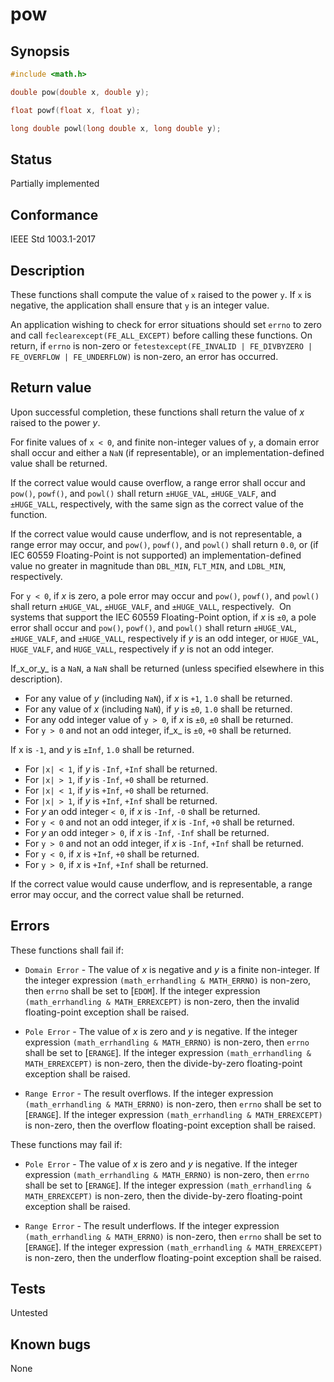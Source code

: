 # pow

## Synopsis

```c
#include <math.h>

double pow(double x, double y);

float powf(float x, float y);

long double powl(long double x, long double y);
```

## Status

Partially implemented

## Conformance

IEEE Std 1003.1-2017

## Description

These functions shall compute the value of `x` raised to the power `y`. If `x` is negative, the application shall ensure
that `y` is an integer value.

An application wishing to check for error situations should set `errno` to zero and call `feclearexcept(FE_ALL_EXCEPT)`
before calling these functions. On return, if `errno` is non-zero or
`fetestexcept(FE_INVALID | FE_DIVBYZERO | FE_OVERFLOW | FE_UNDERFLOW)` is non-zero, an error has occurred.

## Return value

Upon successful completion, these functions shall return the value of _x_ raised to the power _y_.

For finite values of `x < 0`, and finite non-integer values of `y`, a domain error shall occur and either a `NaN`
(if representable), or an implementation-defined value shall be returned.

If the correct value would cause overflow, a range error shall occur and `pow()`, `powf()`, and `powl()` shall return
`±HUGE_VAL`, `±HUGE_VALF`, and `±HUGE_VALL`, respectively, with the same sign as the correct value of the function.

If the correct value would cause underflow, and is not representable, a range error may occur, and `pow()`,
`powf()`, and `powl()` shall return `0.0`, or (if IEC 60559 Floating-Point is not supported) an
implementation-defined value no greater in magnitude than `DBL_MIN`, `FLT_MIN`, and `LDBL_MIN`, respectively.

For `y < 0`, if _x_ is zero, a pole error may occur and `pow()`, `powf()`, and `powl()` shall return `±HUGE_VAL`,
`±HUGE_VALF`, and `±HUGE_VALL`, respectively.  On systems that support the IEC 60559 Floating-Point option, if _x_ is
`±0`, a pole error shall occur and `pow()`, `powf()`, and `powl()` shall return `±HUGE_VAL`, `±HUGE_VALF`, and
`±HUGE_VALL`, respectively if _y_ is an odd integer, or `HUGE_VAL`, `HUGE_VALF`, and `HUGE_VALL`, respectively if _y_
is not an odd integer.

If_x_or_y_ is a `NaN`, a `NaN` shall be returned (unless specified elsewhere in this description).

* For any value of _y_ (including `NaN`), if _x_ is `+1`, `1.0` shall be returned.
* For any value of _x_ (including `NaN`), if _y_ is `±0`, `1.0` shall be returned.
* For any odd integer value of `y > 0`, if _x_ is `±0`, `±0` shall be returned.
* For `y > 0` and not an odd integer, if_x_ is `±0`, `+0` shall be returned.

If x is `-1`, and _y_ is `±Inf`, `1.0` shall be returned.

* For `|x| < 1`, if _y_ is `-Inf`, `+Inf` shall be returned.
* For `|x| > 1`, if _y_ is `-Inf`, `+0` shall be returned.
* For `|x| < 1`, if _y_ is `+Inf`, `+0` shall be returned.
* For `|x| > 1`, if _y_ is `+Inf`, `+Inf` shall be returned.
* For _y_ an odd integer `< 0`, if _x_ is `-Inf`, `-0` shall be returned.
* For `y < 0` and not an odd integer, if _x_ is `-Inf`, `+0` shall be returned.
* For _y_ an odd integer `> 0`, if _x_ is `-Inf`, `-Inf` shall be returned.
* For `y > 0` and not an odd integer, if _x_ is `-Inf`, `+Inf` shall be returned.
* For `y < 0`, if _x_ is `+Inf`, `+0` shall be returned.
* For `y > 0`, if _x_ is `+Inf`, `+Inf` shall be returned.

If the correct value would cause underflow, and is representable, a range error may occur, and the correct value shall
be returned.

## Errors

These functions shall fail if:

* `Domain Error` - The value of _x_ is negative and _y_ is a finite non-integer.
 If the integer expression `(math_errhandling & MATH_ERRNO)` is non-zero, then `errno` shall be set to [`EDOM`]. If
the integer expression `(math_errhandling & MATH_ERREXCEPT)` is non-zero, then the invalid floating-point exception
shall be raised.

* `Pole Error` - The value of _x_ is zero and _y_ is negative.
 If the integer expression `(math_errhandling & MATH_ERRNO)` is non-zero, then `errno` shall be set to [`ERANGE`]. If
the integer expression `(math_errhandling & MATH_ERREXCEPT)` is non-zero, then the divide-by-zero floating-point
exception shall be raised.

* `Range Error` - The result overflows.
 If the integer expression `(math_errhandling & MATH_ERRNO)` is non-zero, then `errno` shall be set to [`ERANGE`]. If
the integer expression `(math_errhandling & MATH_ERREXCEPT)` is non-zero, then the overflow floating-point exception
shall be raised.

These functions may fail if:

* `Pole Error` - The value of _x_ is zero and _y_ is negative.
 If the integer expression `(math_errhandling & MATH_ERRNO)` is non-zero, then `errno` shall be set to [`ERANGE`]. If
the integer expression `(math_errhandling & MATH_ERREXCEPT)` is non-zero, then the divide-by-zero floating-point
exception shall be raised.

* `Range Error` - The result underflows.
 If the integer expression `(math_errhandling & MATH_ERRNO)` is non-zero, then `errno` shall be set to [`ERANGE`]. If
the integer expression `(math_errhandling & MATH_ERREXCEPT)` is non-zero, then the underflow floating-point exception
shall be raised.

## Tests

Untested

## Known bugs

None

